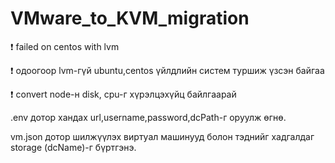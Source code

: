 # VMware_to_KVM_migration

:exclamation: failed on centos with lvm

:exclamation: одоогоор lvm-гүй ubuntu,centos үйлдлийн систем туршиж үзсэн байгаа

:exclamation: convert node-н disk, cpu-г хүрэлцэхүйц байлгаарай

.env дотор хандах url,username,password,dcPath-г оруулж өгнө.

vm.json дотор шилжүүлэх виртуал машинууд болон тэднийг хадгалдаг storage (dcName)-г бүртгэнэ.
